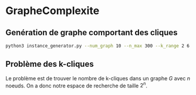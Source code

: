 # GrapheComplexite

## Genération de graphe comportant des cliques

```bash
python3 instance_generator.py --num_graph 10 --n_max 300 --k_range 2 6 --step 5 --output_dir kclique/data/graph_data/ --model kclique/data/model/model1_kclique.mzn --fzn_output_dir kclique/data/flatzinc_instance/
```

## Problème des k-cliques

Le problème est de trouver le nombre de k-cliques dans un graphe $G$ avec $n$ noeuds. On a donc notre espace de recherche de taille $2^n$. 
